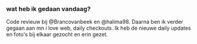 ### wat heb ik gedaan vandaag?
Code revieuw bij @Brancovanbeek en @halima98. Daarna ben ik verder gegaan aan mn i love web, daily checkouts. Ik heb de nieuwe daily updates en foto's bij elkaar gezocht en erin gezet.